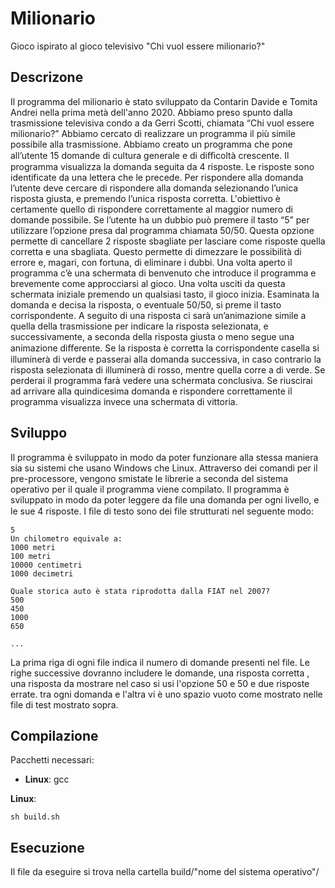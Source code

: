 # Milionario
Gioco ispirato al gioco televisivo "Chi vuol essere milionario?"

## Descrizone
Il programma del milionario è stato sviluppato da Contarin Davide e Tomita Andrei nella prima metà dell'anno 2020. Abbiamo preso spunto dalla trasmissione televisiva condo a da Gerri Scotti, chiamata “Chi vuol essere milionario?” Abbiamo cercato di realizzare un programma il più simile possibile alla trasmissione. Abbiamo creato un programma che pone all’utente 15 domande di cultura generale e di diﬃcoltà crescente. Il programma visualizza la domanda seguita da 4 risposte. Le risposte sono identificate da una lettera che le precede. Per rispondere alla domanda l’utente deve cercare di rispondere alla domanda selezionando l’unica risposta giusta, e premendo l’unica risposta corretta. L'obiettivo è certamente quello di rispondere correttamente al maggior numero di domande possibile. Se l’utente ha un dubbio può premere il tasto “5” per utilizzare l’opzione presa dal programma chiamata 50/50. Questa opzione permette di cancellare 2 risposte sbagliate per lasciare come risposte quella corretta e una sbagliata. Questo permette di dimezzare le possibilità di errore e, magari, con fortuna, di eliminare i dubbi. Una volta aperto il programma c’è una schermata di benvenuto che introduce il programma e brevemente come approcciarsi al gioco. Una volta usciti da questa schermata iniziale premendo un qualsiasi tasto, il gioco inizia. Esaminata la domanda e decisa la risposta, o eventuale 50/50, si preme il tasto corrispondente. A seguito di una risposta ci sarà un’animazione simile a quella della trasmissione per indicare la risposta selezionata, e successivamente, a seconda della risposta giusta o meno segue una animazione diﬀerente. Se la risposta è corretta la corrispondente casella si illuminerà di verde e passerai alla domanda successiva, in caso contrario la risposta selezionata di illuminerà di rosso, mentre quella corre a di verde. Se perderai il programma farà vedere una schermata conclusiva. Se riuscirai ad arrivare alla quindicesima domanda e rispondere correttamente il programma visualizza invece una schermata di vittoria.

## Sviluppo
Il programma è sviluppato in modo da poter funzionare alla stessa maniera sia su sistemi che usano Windows che Linux. Attraverso dei comandi per il pre-processore, vengono smistate le librerie a seconda del sistema operativo per il quale il programma viene compilato. Il programma è sviluppato in modo da poter leggere da file una domanda per ogni livello, e le sue 4 risposte. I ﬁle di testo sono dei file strutturati nel seguente modo:

    5
    Un chilometro equivale a:
    1000 metri
    100 metri
    10000 centimetri
    1000 decimetri

    Quale storica auto è stata riprodotta dalla FIAT nel 2007?
    500
    450
    1000
    650

    ...

La prima riga di ogni file indica il numero di domande presenti nel file. Le righe successive dovranno includere le domande, una risposta corretta , una risposta da mostrare nel caso si usi l'opzione 50 e 50 e due risposte errate. tra ogni domanda e l'altra vi è uno spazio vuoto come mostrato nelle file di test mostrato sopra.

## Compilazione

Pacchetti necessari:
- **Linux**: gcc

[comment]: <> (- **Windows**: Visual Studio)

**Linux**:

    sh build.sh

[comment]: <> (**Windows**:
    build.bat)

## Esecuzione
Il file da eseguire si trova nella cartella build/"nome del sistema operativo"/
